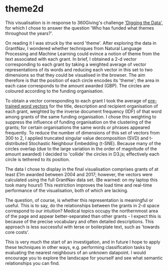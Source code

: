 # theme2d

This visualisation is in response to 360Giving's challenge ['Digging the Data'](https://www.threesixtygiving.org/data/reports-publications-and-analysis/data-visualisation-challenge/), for which I chose to answer the question 'Who has funded what themes throughout the years?'.

On reading it I was struck by the word 'theme'. After exploring the data in GrantNav, I wondered whether techniques from Natural Language Processing and Machine Learning could evince a notion of theme from the text associated with each grant. In brief, I obtained a 2-d vector corresponding to each grant by taking a weighted average of vector representations of its words and reducing each vector in this set to two dimensions so that they could be visualised in the browser. The aim therefore is that the position of each circle encodes its 'theme'; the area in each case corresponds to the amount awarded (GBP). The circles are coloured according to the funding organisation.

To obtain a vector corresponding to each grant I took the average of [pre-trained word vectors](https://code.google.com/archive/p/word2vec) for the title, description and recipient organisation of each grant, weighted by the inverse document frequency (IDF) of that word among grants of the same funding organisation. I chose this weighting to suppress the influence of funding organisation on the clustering of the grants; for certain organisations the same words or phrases appeared frequently. To reduce the number of dimensions of this set of vectors from 300 to 2, I applied truncated singular value decomposition (SVD) and t-distributed Stochastic Neighbour Embedding (t-SNE). Because many of the circles overlap (due to the large variation in the order of magnitude of the amount awarded) I decided to 'collide' the circles in D3.js; effectively each circle is tethered to its position.

The data I chose to display in the final visualisation comprises grants of at least £1m awarded between 2004 and 2017; however, the vectors were calculated using the full GrantNav data set. (Be warned: on my laptop this took many hours!) This restriction improves the load time and real-time performance of the visualisation, both of which are lacking.

The question, of course, is whether this representation is meaningful or useful. This is to say, do the relationships between the grants in 2-d space correspond to our intuition? Medical topics occupy the northernmost area of the page and appear better-separated than other grants - I expect this is because of the precise vocabulary and often detailed descriptions. This approach is less successful with terse or boilerplate text, such as 'towards core costs'.

This is very much the start of an investigation, and in future I hope to apply these techniques in other ways, e.g. performing classification tasks by evaluating the nearest neighbours of an unknown datapoint. I would encourage you to explore the landscape for yourself and see what semantic relationships you can find.
